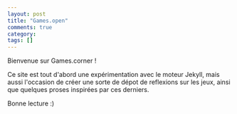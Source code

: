 ```yaml
---
layout: post
title: "Games.open"
comments: true
category: 
tags: []
---
```


Bienvenue sur Games.corner !

Ce site est tout d'abord une expérimentation avec le moteur Jekyll, mais aussi l'occasion de créer une sorte de dépot de reflexions sur les jeux, ainsi que quelques proses inspirées par ces derniers.

Bonne lecture :)
